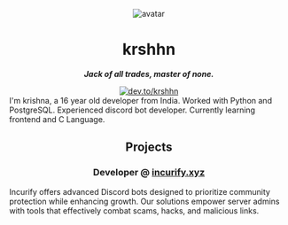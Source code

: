 <div align="center">

![avatar](https://images.weserv.nl/?url=avatars.githubusercontent.com/krshhn?v=4&h=300&w=300&fit=cover&mask=circle&maxage=7d)

<h1>krshhn</h1>

_**Jack of all trades, master of none.**_

<div>
  <a href="https://dev.to/krshhn"><img src="https://img.shields.io/badge/dev.to-0A0A0A?style=for-the-badge&logo=dev.to&logoColor=white" alt="dev.to/krshhn"></img></a>

</div> 

<div align="left">
I'm krishna, a 16 year old developer from India. Worked with Python and PostgreSQL. Experienced discord bot developer. Currently learning frontend and C Language.
  
</div>

## Projects 
### Developer @ [incurify.xyz](https://incurify.xyz)
<div align="left">
  Incurify offers advanced Discord bots designed to prioritize community protection while enhancing growth. Our solutions empower server admins with tools that effectively combat scams, hacks, and malicious links.
</div>

</div>
